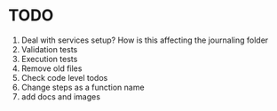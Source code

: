 # TODO

1. Deal with services setup? How is this affecting the journaling folder
2. Validation tests
3. Execution tests
4. Remove old files
5. Check code level todos
6. Change steps as a function name
7. add docs and images
